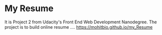 # My Resume
It is Project 2 from Udacity's Front End Web Development Nanodegree.
The project is to build online resume .... https://mohitbio.github.io/my_Resume